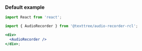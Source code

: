 ### Default example

```jsx
import React from 'react';

import { AudioRecorder } from '@texttree/audio-recorder-rcl';

<div>
  <AudioRecorder />
</div>;
```
